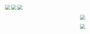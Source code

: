 <span > <img src="https://img.shields.io/badge/-HTML5-E34F26?style=flat-square&logo=html5&logoColor=white" /> <img src="https://img.shields.io/badge/-CSS3-1572B6?style=flat-square&logo=css3" /> <img src="https://img.shields.io/badge/-JavaScript-oringe?style=flat-square&logo=javascript" />

</span><div align="center"> <img src="https://activity-graph.herokuapp.com/graph?username=HMJ-Modesty&theme=xcode" /> </div>
<div align="center"> <img src="https://visitor-badge.glitch.me/badge?page_id=HMJ-Modesty" /> </div>
